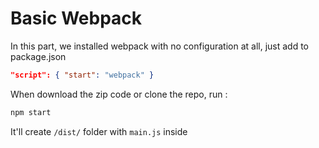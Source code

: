# Basic Webpack

In this part, we installed webpack with no configuration at all, just add to package.json

```json
"script": { "start": "webpack" }
```

When download the zip code or clone the repo, run :

```bash
npm start
```

It'll create `/dist/` folder with `main.js` inside
